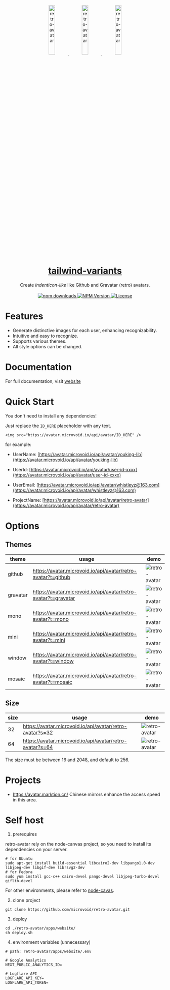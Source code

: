 <p align="center">
  <a href="https://avatar.microvoid.io/">
    <img width="20%" src="https://avatar.microvoid.io/api/avatar/retro-avatar?t=gravatar" alt="retro-avatar" />
    <img width="20%" src="https://avatar.microvoid.io/api/avatar/retro-avatar?t=window" alt="retro-avatar" />
    <img width="20%" src="https://avatar.microvoid.io/api/avatar/retro-avatar?t=github" alt="retro-avatar" />
    <h1 align="center">tailwind-variants</h1>
  </a>
</p>

<p align="center">
  Create <em>indenticon-like</em> like Github and Gravatar (retro) avatars.<br><br>
  <a href="https://www.npmjs.com/package/retro-avatar">
    <img src="https://img.shields.io/npm/dm/retro-avatar.svg?style=flat-round" alt="npm downloads">
  </a>
  <a href="https://www.npmjs.com/package/retro-avatar">
    <img alt="NPM Version" src="https://badgen.net/npm/v/retro-avatar" />
  </a>
  <a href="https://github.com/microvoid/retro-avatar/blob/main/LICENSE">
    <img src="https://img.shields.io/npm/l/retro-avatar?style=flat" alt="License">
  </a>
</p>

# Features

- Generate distinctive images for each user, enhancing recognizability.
- Intuitive and easy to recognize.
- Supports various themes.
- All style options can be changed.

# Documentation

For full documentation, visit [website](https://avatar.microvoid.io/)

# Quick Start

You don't need to install any dependencies!

Just replace the `ID_HERE` placeholder with any text.

```
<img src="https://avatar.microvoid.io/api/avatar/ID_HERE" />
```

for example:


- UserName: [https://avatar.microvoid.io/api/avatar/youking-lib](https://avatar.microvoid.io/api/avatar/youking-lib)

- UserId: [https://avatar.microvoid.io/api/avatar/user-id-xxxx](https://avatar.microvoid.io/api/avatar/user-id-xxxx)

- UserEmail: [https://avatar.microvoid.io/api/avatar/whistleyz@163.com](https://avatar.microvoid.io/api/avatar/whistleyz@163.com)

- ProjectName: [https://avatar.microvoid.io/api/avatar/retro-avatar](https://avatar.microvoid.io/api/avatar/retro-avatar)

# Options

## Themes

| theme | usage | demo |
| ---- | ---- | ---- |
| github | https://avatar.microvoid.io/api/avatar/retro-avatar?t=github | ![retro-avatar](https://avatar.microvoid.io/api/avatar/retro-avatar?t=github&s=32)   |
| gravatar | https://avatar.microvoid.io/api/avatar/retro-avatar?t=gravatar | ![retro-avatar](https://avatar.microvoid.io/api/avatar/retro-avatar?t=gravatar&s=32)   |
| mono | https://avatar.microvoid.io/api/avatar/retro-avatar?t=mono | ![retro-avatar](https://avatar.microvoid.io/api/avatar/retro-avatar?t=mono&s=32)   |
| mini | https://avatar.microvoid.io/api/avatar/retro-avatar?t=mini | ![retro-avatar](https://avatar.microvoid.io/api/avatar/retro-avatar?t=mini&s=32)   |
| window | https://avatar.microvoid.io/api/avatar/retro-avatar?t=window | ![retro-avatar](https://avatar.microvoid.io/api/avatar/retro-avatar?t=window&s=32)   |
| mosaic | https://avatar.microvoid.io/api/avatar/retro-avatar?t=mosaic | ![retro-avatar](https://avatar.microvoid.io/api/avatar/retro-avatar?t=mosaic&s=32)   |

## Size

| size | usage | demo |
| ---- | ---- | ---- |
| 32 | https://avatar.microvoid.io/api/avatar/retro-avatar?s=32 | ![retro-avatar](https://avatar.microvoid.io/api/avatar/retro-avatar?t=window&s=32)   |
| 64 | https://avatar.microvoid.io/api/avatar/retro-avatar?s=64 | ![retro-avatar](https://avatar.microvoid.io/api/avatar/retro-avatar?t=window&s=64)   |

The size must be between 16 and 2048, and default to 256.

# Projects

- https://avatar.marktion.cn/ Chinese mirrors enhance the access speed in this area.

# Self host

1. prerequires

retro-avatar rely on the node-canvas project, so you need to install its dependencies on your server.

```
# for Ubuntu
sudo apt-get install build-essential libcairo2-dev libpango1.0-dev libjpeg-dev libgif-dev librsvg2-dev
# for Fedora
sudo yum install gcc-c++ cairo-devel pango-devel libjpeg-turbo-devel giflib-devel
```

For other environments, please refer to [node-cavas](https://github.com/Automattic/node-canvas).

2. clone project

```shell
git clone https://github.com/microvoid/retro-avatar.git
```

3. deploy

```
cd ./retro-avatar/apps/website/
sh deploy.sh
```

4. environment variables (unnecessary)

```
# path: retro-avatar/apps/website/.env

# Google Analytics
NEXT_PUBLIC_ANALYTICS_ID=

# Logflare API
LOGFLARE_API_KEY=
LOGFLARE_API_TOKEN=
```

